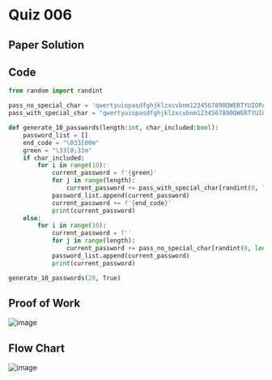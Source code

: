 # Quiz 006

## Paper Solution

## Code
```.py
from random import randint

pass_no_special_char = 'qwertyuiopasdfghjklzxcvbnm1234567890QWERTYUIOPASDFGHJKLZXCVBNM'
pass_with_special_char = "qwertyuiopasdfghjklzxcvbnm1234567890QWERTYUIOPASDFGHJKLZXCVBNM!@#$%^&*()`~-_=+{}|:\"<>?[]\\;',./"

def generate_10_passwords(length:int, char_included:bool):
    password_list = []
    end_code = "\033[00m"
    green = "\33[0;31m"
    if char_included:
        for i in range(10):
            current_password = f'{green}'
            for j in range(length):
                current_password += pass_with_special_char[randint(0, len(pass_with_special_char) - 1)]
            password_list.append(current_password)
            current_password += f'{end_code}'
            print(current_password)
    else:
        for i in range(10):
            current_password = f''
            for j in range(length):
                current_password += pass_no_special_char[randint(0, len(pass_no_special_char)  - 1)]
            password_list.append(current_password)
            print(current_password)

generate_10_passwords(20, True)
```

## Proof of Work
![image](https://github.com/user-attachments/assets/7dcdb351-b9ec-4244-9054-5ccb324ce7c4)

## Flow Chart

![image](https://github.com/user-attachments/assets/04bca104-be22-4dd9-8fd1-927d9947af80)

